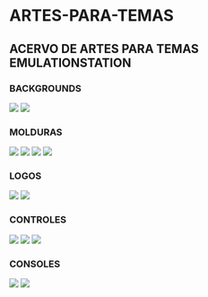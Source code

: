 # ARTES-PARA-TEMAS

## ACERVO DE ARTES PARA TEMAS EMULATIONSTATION

### BACKGROUNDS

![](https://i.ibb.co/4TsdYmX/dreamcast.jpg)
![](https://i.ibb.co/DgJrMWk/snes.jpg)

### MOLDURAS
![](https://i.ibb.co/51k3GMC/Arcade-Black.png)
![](https://i.ibb.co/XsJQbXy/3ds.png)
![](https://i.ibb.co/dj9BLrp/Arcade-White.png)
![](https://i.ibb.co/vqCbSPZ/Acorn-Archimedes.png)

### LOGOS

![](https://i.ibb.co/CtTqMTG/auto-at4players.png)
![](https://i.ibb.co/gJ5m3BS/3do.png)

### CONTROLES

![](https://i.ibb.co/BC49f4M/atari.png)
![](https://i.ibb.co/bXg1ZJc/auto-favorites.png)
![](https://i.ibb.co/WHXMttj/atari2600.png)

### CONSOLES

![](https://i.ibb.co/DWkKKJT/arcade.png)
![](https://i.ibb.co/fQ55kGv/atari2600.png)

